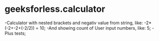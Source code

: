 # geeksforless.calculator
-Calculator with nested brackets and negativ value from string, like: -2*(-2+-2+(-2/2)) = 10; 
-And showing count of User input numbers, like: 5;
-Plus tests;

